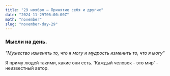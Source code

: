 ```yaml
---
title: "29 ноября – Принятие себя и других"
date: "2024-11-29T06:00:00Z"
moth: "november"
slug: "november-day-29"
---
```


### Мысли на день. 
_"Мужество изменить то, что я могу и мудрость изменить то, что я могу"_

Я приму людей такими, какие они есть. 'Каждый человек - это мир' - неизвестный автор.
